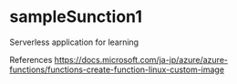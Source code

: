# sampleSunction1
Serverless application for learning

References
https://docs.microsoft.com/ja-jp/azure/azure-functions/functions-create-function-linux-custom-image
